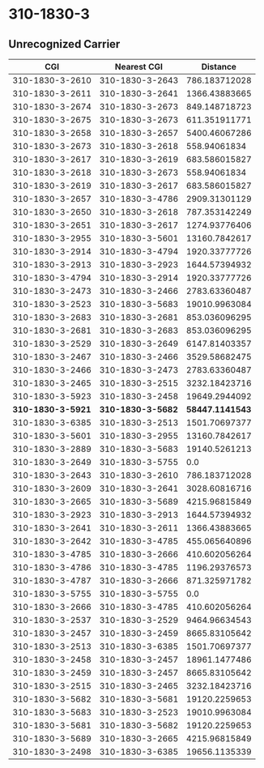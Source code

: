 # 310-1830-3
## Unrecognized Carrier


| CGI | Nearest CGI | Distance |
|-----|-------------|----------|
| 310-1830-3-2610 | 310-1830-3-2643 | 786.183712028 |
| 310-1830-3-2611 | 310-1830-3-2641 | 1366.43883665 |
| 310-1830-3-2674 | 310-1830-3-2673 | 849.148718723 |
| 310-1830-3-2675 | 310-1830-3-2673 | 611.351911771 |
| 310-1830-3-2658 | 310-1830-3-2657 | 5400.46067286 |
| 310-1830-3-2673 | 310-1830-3-2618 | 558.94061834 |
| 310-1830-3-2617 | 310-1830-3-2619 | 683.586015827 |
| 310-1830-3-2618 | 310-1830-3-2673 | 558.94061834 |
| 310-1830-3-2619 | 310-1830-3-2617 | 683.586015827 |
| 310-1830-3-2657 | 310-1830-3-4786 | 2909.31301129 |
| 310-1830-3-2650 | 310-1830-3-2618 | 787.353142249 |
| 310-1830-3-2651 | 310-1830-3-2617 | 1274.93776406 |
| 310-1830-3-2955 | 310-1830-3-5601 | 13160.7842617 |
| 310-1830-3-2914 | 310-1830-3-4794 | 1920.33777726 |
| 310-1830-3-2913 | 310-1830-3-2923 | 1644.57394932 |
| 310-1830-3-4794 | 310-1830-3-2914 | 1920.33777726 |
| 310-1830-3-2473 | 310-1830-3-2466 | 2783.63360487 |
| 310-1830-3-2523 | 310-1830-3-5683 | 19010.9963084 |
| 310-1830-3-2683 | 310-1830-3-2681 | 853.036096295 |
| 310-1830-3-2681 | 310-1830-3-2683 | 853.036096295 |
| 310-1830-3-2529 | 310-1830-3-2649 | 6147.81403357 |
| 310-1830-3-2467 | 310-1830-3-2466 | 3529.58682475 |
| 310-1830-3-2466 | 310-1830-3-2473 | 2783.63360487 |
| 310-1830-3-2465 | 310-1830-3-2515 | 3232.18423716 |
| 310-1830-3-5923 | 310-1830-3-2458 | 19649.2944092 |
| **310-1830-3-5921** | **310-1830-3-5682** | **58447.1141543** |
| 310-1830-3-6385 | 310-1830-3-2513 | 1501.70697377 |
| 310-1830-3-5601 | 310-1830-3-2955 | 13160.7842617 |
| 310-1830-3-2889 | 310-1830-3-5683 | 19140.5261213 |
| 310-1830-3-2649 | 310-1830-3-5755 | 0.0 |
| 310-1830-3-2643 | 310-1830-3-2610 | 786.183712028 |
| 310-1830-3-2609 | 310-1830-3-2641 | 3028.60816716 |
| 310-1830-3-2665 | 310-1830-3-5689 | 4215.96815849 |
| 310-1830-3-2923 | 310-1830-3-2913 | 1644.57394932 |
| 310-1830-3-2641 | 310-1830-3-2611 | 1366.43883665 |
| 310-1830-3-2642 | 310-1830-3-4785 | 455.065640896 |
| 310-1830-3-4785 | 310-1830-3-2666 | 410.602056264 |
| 310-1830-3-4786 | 310-1830-3-4785 | 1196.29376573 |
| 310-1830-3-4787 | 310-1830-3-2666 | 871.325971782 |
| 310-1830-3-5755 | 310-1830-3-5755 | 0.0 |
| 310-1830-3-2666 | 310-1830-3-4785 | 410.602056264 |
| 310-1830-3-2537 | 310-1830-3-2529 | 9464.96634543 |
| 310-1830-3-2457 | 310-1830-3-2459 | 8665.83105642 |
| 310-1830-3-2513 | 310-1830-3-6385 | 1501.70697377 |
| 310-1830-3-2458 | 310-1830-3-2457 | 18961.1477486 |
| 310-1830-3-2459 | 310-1830-3-2457 | 8665.83105642 |
| 310-1830-3-2515 | 310-1830-3-2465 | 3232.18423716 |
| 310-1830-3-5682 | 310-1830-3-5681 | 19120.2259653 |
| 310-1830-3-5683 | 310-1830-3-2523 | 19010.9963084 |
| 310-1830-3-5681 | 310-1830-3-5682 | 19120.2259653 |
| 310-1830-3-5689 | 310-1830-3-2665 | 4215.96815849 |
| 310-1830-3-2498 | 310-1830-3-6385 | 19656.1135339 |
